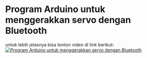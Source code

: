 # Program Arduino untuk menggerakkan servo dengan Bluetooth
untuk lebih jelasnya bisa tonton video di link berikut:
[![Program Arduino untuk menggerakkan servo dengan Bluetooth](https://img.youtube.com/vi/oxtQH4qcDSk&t=233s)](https://www.youtube.com/watch?v=oxtQH4qcDSk&t=233s)
